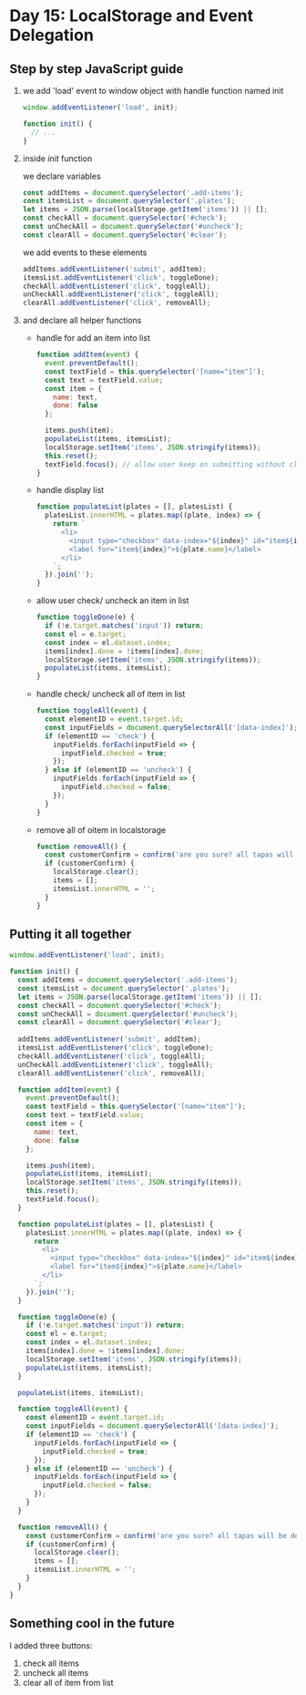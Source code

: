# Day 15: LocalStorage and Event Delegation

## Step by step JavaScript guide

   1. we add 'load' event to window object with handle function named init

      ```javascript
      window.addEventListener('load', init);

      function init() {
        // ...
      }
      ```

   2. inside *init* function

      we declare variables

      ```javascript
      const addItems = document.querySelector('.add-items');
      const itemsList = document.querySelector('.plates');
      let items = JSON.parse(localStorage.getItem('items')) || [];
      const checkAll = document.querySelector('#check');
      const unCheckAll = document.querySelector('#uncheck');
      const clearAll = document.querySelector('#clear');
      ```

      we add events to these elements

      ```javascript
      addItems.addEventListener('submit', addItem);
      itemsList.addEventListener('click', toggleDone);
      checkAll.addEventListener('click', toggleAll);
      unCheckAll.addEventListener('click', toggleAll);
      clearAll.addEventListener('click', removeAll);
      ```

   3. and declare all helper functions

      - handle for add an item into list
        ```javascript
        function addItem(event) {
          event.preventDefault();
          const textField = this.querySelector('[name="item"]');
          const text = textField.value;
          const item = {
            name: text,
            done: false
          };

          items.push(item);
          populateList(items, itemsList);
          localStorage.setItem('items', JSON.stringify(items));
          this.reset();
          textField.focus(); // allow user keep on submitting without click into text field again.
        }
        ```
      - handle display list
        ```javascript
        function populateList(plates = [], platesList) {
          platesList.innerHTML = plates.map((plate, index) => {
            return `
              <li>
                <input type="checkbox" data-index="${index}" id="item${index}" ${plate.done ? 'checked' : ''}>
                <label for="item${index}">${plate.name}</label>
              </li>
            `;
          }).join('');
        }
        ```

      - allow user check/ uncheck an item in list
        ```javascript
        function toggleDone(e) {
          if (!e.target.matches('input')) return;
          const el = e.target;
          const index = el.dataset.index;
          items[index].done = !items[index].done;
          localStorage.setItem('items', JSON.stringify(items));
          populateList(items, itemsList);
        }
        ```

      - handle check/ uncheck all of item in list
        ```javascript
        function toggleAll(event) {
          const elementID = event.target.id;
          const inputFields = document.querySelectorAll('[data-index]');
          if (elementID == 'check') {
            inputFields.forEach(inputField => {
              inputField.checked = true;
            });
          } else if (elementID == 'uncheck') {
            inputFields.forEach(inputField => {
              inputField.checked = false;
            });
          }
        }
        ```

      - remove all of oitem in localstorage
        ```javascript
        function removeAll() {
          const customerConfirm = confirm('are you sure? all tapas will be deleted from menu.');
          if (customerConfirm) {
            localStorage.clear();
            items = [];
            itemsList.innerHTML = '';
          }
        }
        ```

## Putting it all together

```javascript
window.addEventListener('load', init);

function init() {
  const addItems = document.querySelector('.add-items');
  const itemsList = document.querySelector('.plates');
  let items = JSON.parse(localStorage.getItem('items')) || [];
  const checkAll = document.querySelector('#check');
  const unCheckAll = document.querySelector('#uncheck');
  const clearAll = document.querySelector('#clear');
  
  addItems.addEventListener('submit', addItem);
  itemsList.addEventListener('click', toggleDone);
  checkAll.addEventListener('click', toggleAll);
  unCheckAll.addEventListener('click', toggleAll);
  clearAll.addEventListener('click', removeAll);

  function addItem(event) {
    event.preventDefault();
    const textField = this.querySelector('[name="item"]');
    const text = textField.value;
    const item = {
      name: text,
      done: false
    };

    items.push(item);
    populateList(items, itemsList);
    localStorage.setItem('items', JSON.stringify(items));
    this.reset();
    textField.focus();
  }

  function populateList(plates = [], platesList) {
    platesList.innerHTML = plates.map((plate, index) => {
      return `
        <li>
          <input type="checkbox" data-index="${index}" id="item${index}" ${plate.done ? 'checked' : ''}>
          <label for="item${index}">${plate.name}</label>
        </li>
      `;
    }).join('');
  }

  function toggleDone(e) {
    if (!e.target.matches('input')) return;
    const el = e.target;
    const index = el.dataset.index;
    items[index].done = !items[index].done;
    localStorage.setItem('items', JSON.stringify(items));
    populateList(items, itemsList);
  }

  populateList(items, itemsList);

  function toggleAll(event) {
    const elementID = event.target.id;
    const inputFields = document.querySelectorAll('[data-index]');
    if (elementID == 'check') {
      inputFields.forEach(inputField => {
        inputField.checked = true;
      });
    } else if (elementID == 'uncheck') {
      inputFields.forEach(inputField => {
        inputField.checked = false;
      });
    }
  }

  function removeAll() {
    const customerConfirm = confirm('are you sure? all tapas will be deleted from menu.');
    if (customerConfirm) {
      localStorage.clear();
      items = [];
      itemsList.innerHTML = '';
    }
  }
}
```

## Something cool in the future

 I added three buttons:

 1. check all items
 2. uncheck all items
 3. clear all of item from list
